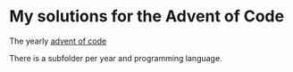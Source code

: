 # My solutions for the Advent of Code
The yearly [advent of code](https://adventofcode.com/)

There is a subfolder per year and programming language.
